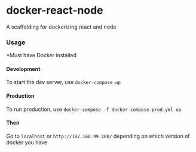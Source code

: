 # docker-react-node
A scaffolding for dockerizing react and node

### Usage
*Must have Docker installed

#### Development
To start the dev server, use `docker-compose up`

#### Production
To run production, use `docker-compose -f docker-compose-prod.yml up`

#### Then
Go to `localhost` or `http://192.168.99.100/` depending on which version of docker you have

